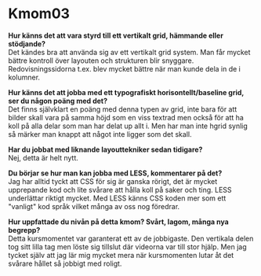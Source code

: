 Kmom03
===============================
**Hur känns det att vara styrd till ett vertikalt grid, hämmande eller stödjande?**<br>
Det kändes bra att använda sig av ett vertikalt grid system. Man får mycket bättre kontroll över layouten och strukturen blir snyggare. Redovisningssidorna t.ex. blev mycket bättre när man kunde dela in de i kolumner.

**Hur känns det att jobba med ett typografiskt horisontellt/baseline grid, ser du någon poäng med det?**<br>
Det finns självklart en poäng med denna typen av grid, inte bara för att bilder skall vara på samma höjd som en viss textrad men också för att ha koll på alla delar som man har delat up allt i. Men har man inte hgrid synlig så märker man knappt att något inte ligger som det skall.

**Har du jobbat med liknande layouttekniker sedan tidigare?**<br>
Nej, detta är helt nytt.

**Du börjar se hur man kan jobba med LESS, kommentarer på det?**<br>
Jag har alltid tyckt att CSS för sig är ganska rörigt, det är mycket upprepande kod och lite svårare att hålla koll på saker och ting. LESS underlättar riktigt mycket. Med LESS känns CSS koden mer som ett "vanligt" kod språk vilket många av oss nog föredrar.

**Hur uppfattade du nivån på detta kmom? Svårt, lagom, många nya begrepp?**<br>
Detta kursmomentet var garanterat ett av de jobbigaste. Den vertikala delen tog sitt lilla tag men löste sig tillslut där videorna var till stor hjälp. Men jag tycket själv att jag lär mig mycket mera när kursmomenten lutar åt det svårare hållet så jobbigt med roligt.
